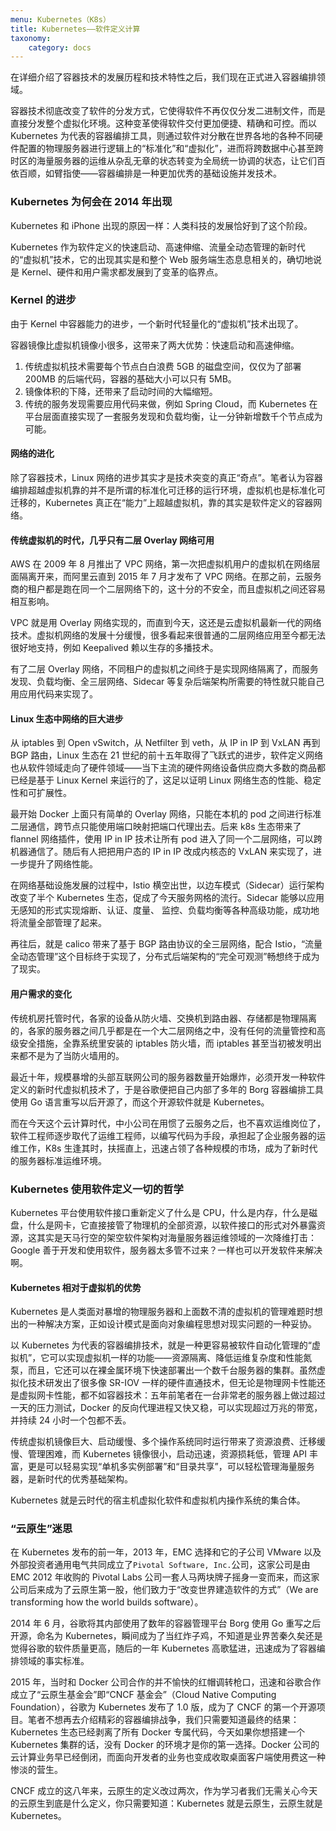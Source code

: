 ```yaml
---
menu: Kubernetes（K8s）
title: Kubernetes——软件定义计算
taxonomy:
    category: docs
---
```


在详细介绍了容器技术的发展历程和技术特性之后，我们现在正式进入容器编排领域。

容器技术彻底改变了软件的分发方式，它使得软件不再仅仅分发二进制文件，而是直接分发整个虚拟化环境。这种变革使得软件交付更加便捷、精确和可控。而以 Kubernetes 为代表的容器编排工具，则通过软件对分散在世界各地的各种不同硬件配置的物理服务器进行逻辑上的“标准化”和“虚拟化”，进而将跨数据中心甚至跨时区的海量服务器的运维从杂乱无章的状态转变为全局统一协调的状态，让它们百依百顺，如臂指使——容器编排是一种更加优秀的基础设施并发技术。

### Kubernetes 为何会在 2014 年出现

Kubernetes 和 iPhone 出现的原因一样：人类科技的发展恰好到了这个阶段。

Kubernetes 作为软件定义的快速启动、高速伸缩、流量全动态管理的新时代的“虚拟机”技术，它的出现其实是和整个 Web 服务端生态息息相关的，确切地说是 Kernel、硬件和用户需求都发展到了变革的临界点。

### Kernel 的进步

由于 Kernel 中容器能力的进步，一个新时代轻量化的“虚拟机”技术出现了。

容器镜像比虚拟机镜像小很多，这带来了两大优势：快速启动和高速伸缩。

1. 传统虚拟机技术需要每个节点白白浪费 5GB 的磁盘空间，仅仅为了部署 200MB 的后端代码，容器的基础大小可以只有 5MB。
2. 镜像体积的下降，还带来了启动时间的大幅缩短。
3. 传统的服务发现需要应用代码来做，例如 Spring Cloud，而 Kubernetes 在平台层面直接实现了一套服务发现和负载均衡，让一分钟新增数千个节点成为可能。

#### 网络的进化

除了容器技术，Linux 网络的进步其实才是技术突变的真正“奇点”。笔者认为容器编排超越虚拟机靠的并不是所谓的标准化可迁移的运行环境，虚拟机也是标准化可迁移的，Kubernetes 真正在“能力”上超越虚拟机，靠的其实是软件定义的容器网络。

#### 传统虚拟机的时代，几乎只有二层 Overlay 网络可用

AWS 在 2009 年 8 月推出了 VPC 网络，第一次把虚拟机用户的虚拟机在网络层面隔离开来，而阿里云直到 2015 年 7 月才发布了 VPC 网络。在那之前，云服务商的租户都是跑在同一个二层网络下的，这十分的不安全，而且虚拟机之间还容易相互影响。

VPC 就是用 Overlay 网络实现的，而直到今天，这还是云虚拟机最新一代的网络技术。虚拟机网络的发展十分缓慢，很多看起来很普通的二层网络应用至今都无法很好地支持，例如 Keepalived 赖以生存的多播技术。

有了二层 Overlay 网络，不同租户的虚拟机之间终于是实现网络隔离了，而服务发现、负载均衡、全三层网络、Sidecar 等复杂后端架构所需要的特性就只能自己用应用代码来实现了。

#### Linux 生态中网络的巨大进步

从 iptables 到 Open vSwitch，从 Netfilter 到 veth，从 IP in IP 到 VxLAN 再到 BGP 路由，Linux 生态在 21 世纪的前十五年取得了飞跃式的进步，软件定义网络也从软件领域走向了硬件领域——当下主流的硬件网络设备供应商大多数的商品都已经是基于 Linux Kernel 来运行的了，这足以证明 Linux 网络生态的性能、稳定性和可扩展性。

最开始 Docker 上面只有简单的 Overlay 网络，只能在本机的 pod 之间进行标准二层通信，跨节点只能使用端口映射把端口代理出去。后来 k8s 生态带来了 flannel 网络插件，使用 IP in IP 技术让所有 pod 进入了同一个二层网络，可以跨机器通信了。随后有人把把用户态的 IP in IP 改成内核态的 VxLAN 来实现了，进一步提升了网络性能。

在网络基础设施发展的过程中，Istio 横空出世，以边车模式（Sidecar）运行架构改变了半个 Kubernetes 生态，促成了今天服务网格的流行。Sidecar 能够以应用无感知的形式实现熔断、认证、度量、 监控、负载均衡等各种高级功能，成功地将流量全部管理了起来。

再往后，就是 calico 带来了基于 BGP 路由协议的全三层网络，配合 Istio，“流量全动态管理”这个目标终于实现了，分布式后端架构的“完全可观测”畅想终于成为了现实。

#### 用户需求的变化

传统机房托管时代，各家的设备从防火墙、交换机到路由器、存储都是物理隔离的，各家的服务器之间几乎都是在一个大二层网络之中，没有任何的流量管控和高级安全措施，全靠系统里安装的 iptables 防火墙，而 iptables 甚至当初被发明出来都不是为了当防火墙用的。

最近十年，规模暴增的头部互联网公司的服务器数量开始爆炸，必须开发一种软件定义的新时代虚拟机技术了，于是谷歌便把自己内部了多年的 Borg 容器编排工具使用 Go 语言重写以后开源了，而这个开源软件就是 Kubernetes。

而在今天这个云计算时代，中小公司在用惯了云服务之后，也不喜欢运维岗位了，软件工程师逐步取代了运维工程师，以编写代码为手段，承担起了企业服务器的运维工作，K8s 生逢其时，扶摇直上，迅速占领了各种规模的市场，成为了新时代的服务器标准运维环境。

### Kubernetes 使用软件定义一切的哲学

Kubernetes 平台使用软件接口重新定义了什么是 CPU，什么是内存，什么是磁盘，什么是网卡，它直接接管了物理机的全部资源，以软件接口的形式对外暴露资源，这其实是天马行空的架空软件架构对海量服务器运维领域的一次降维打击：Google 善于开发和使用软件，服务器太多管不过来？一样也可以开发软件来解决啊。

#### Kubernetes 相对于虚拟机的优势

Kubernetes 是人类面对暴增的物理服务器和上面数不清的虚拟机的管理难题时想出的一种解决方案，正如设计模式是面向对象编程思想对现实问题的一种妥协。

以 Kubernetes 为代表的容器编排技术，就是一种更容易被软件自动化管理的“虚拟机”，它可以实现虚拟机一样的功能——资源隔离、降低运维复杂度和性能氮泵，而且，它还可以在裸金属环境下快速部署出一个数千台服务器的集群。虽然虚拟化技术研发出了很多像 SR-IOV 一样的硬件直通技术，但无论是物理网卡性能还是虚拟网卡性能，都不如容器技术：五年前笔者在一台非常老的服务器上做过超过一天的压力测试，Docker 的反向代理进程又快又稳，可以实现超过万兆的带宽，并持续 24 小时一个包都不丢。

传统虚拟机镜像巨大、启动缓慢、多个操作系统同时运行带来了资源浪费、迁移缓慢、管理困难，而 Kubernetes 镜像很小，启动迅速，资源损耗低，管理 API 丰富，更是可以轻易实现“单机多实例部署”和“目录共享”，可以轻松管理海量服务器，是新时代的优秀基础架构。

Kubernetes 就是云时代的宿主机虚拟化软件和虚拟机内操作系统的集合体。

### “云原生”迷思

在 Kubernetes 发布的前一年，2013 年，EMC 选择和它的子公司 VMware 以及外部投资者通用电气共同成立了`Pivotal Software, Inc.`公司，这家公司是由 EMC 2012 年收购的 Pivotal Labs 公司一套人马两块牌子摇身一变而来，而这家公司后来成为了云原生第一股，他们致力于“改变世界建造软件的方式”（We are transforming how the world builds software）。

2014 年 6 月，谷歌将其内部使用了数年的容器管理平台 Borg 使用 Go 重写之后开源，命名为 Kubernetes，瞬间成为了当红炸子鸡，不知道是业界苦秦久矣还是觉得谷歌的软件质量更高，随后的一年 Kubernetes 高歌猛进，迅速成为了容器编排领域的事实标准。

2015 年，当时和 Docker 公司合作的并不愉快的红帽调转枪口，迅速和谷歌合作成立了“云原生基金会”即“CNCF 基金会”（Cloud Native Computing Foundation），谷歌为 Kubernetes 发布了 1.0 版，成为了 CNCF 的第一个开源项目。笔者不想再去介绍精彩的容器编排战争，我们只需要知道最终的结果：Kubernetes 生态已经剥离了所有 Docker 专属代码，今天如果你想搭建一个 Kubernetes 集群的话，没有 Docker 的环境才是你的第一选择。Docker 公司的云计算业务早已经倒闭，而面向开发者的业务也变成收取桌面客户端使用费这一种惨淡的营生。

CNCF 成立的这八年来，云原生的定义改过两次，作为学习者我们无需关心今天的云原生到底是什么定义，你只需要知道：Kubernetes 就是云原生，云原生就是 Kubernetes。
